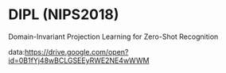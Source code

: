 # DIPL (NIPS2018)
Domain-Invariant Projection Learning for Zero-Shot Recognition

data:https://drive.google.com/open?id=0B1fYj48wBCLGSEEyRWE2NE4wWWM
